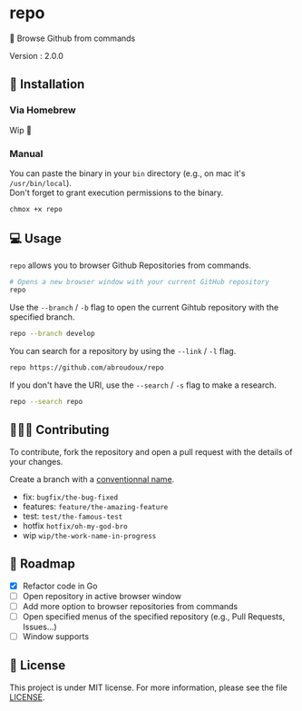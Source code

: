 # repo

📁 Browse Github from commands

Version : 2.0.0

## 🚀 Installation

### Via Homebrew

Wip 🚧

### Manual

You can paste the binary in your `bin` directory (e.g., on mac it's `/usr/bin/local`). \
Don't forget to grant execution permissions to the binary.

```bash
chmox +x repo
```

## 💻 Usage

`repo` allows you to browser Github Repositories from commands.

```bash
# Opens a new browser window with your current GitHub repository
repo
```

Use the `--branch` / `-b` flag to open the current Gihtub repository with the specified branch.

```bash
repo --branch develop
```

You can search for a repository by using the `--link` / `-l` flag.

```bash
repo https://github.com/abroudoux/repo
```

If you don't have the URl, use the `--search` / `-s` flag to make a research.

```bash
repo --search repo
```

## 🧑‍🤝‍🧑 Contributing

To contribute, fork the repository and open a pull request with the details of your changes.

Create a branch with a [conventionnal name](https://tilburgsciencehub.com/building-blocks/collaborate-and-share-your-work/use-github/naming-git-branches/).

- fix: `bugfix/the-bug-fixed`
- features: `feature/the-amazing-feature`
- test: `test/the-famous-test`
- hotfix `hotfix/oh-my-god-bro`
- wip `wip/the-work-name-in-progress`

## 📌 Roadmap

- [x] Refactor code in Go
- [ ] Open repository in active browser window
- [ ] Add more option to browser repositories from commands
- [ ] Open specified menus of the specified repository (e.g., Pull Requests, Issues...)
- [ ] Window supports

## 📑 License

This project is under MIT license. For more information, please see the file [LICENSE](./LICENSE).
